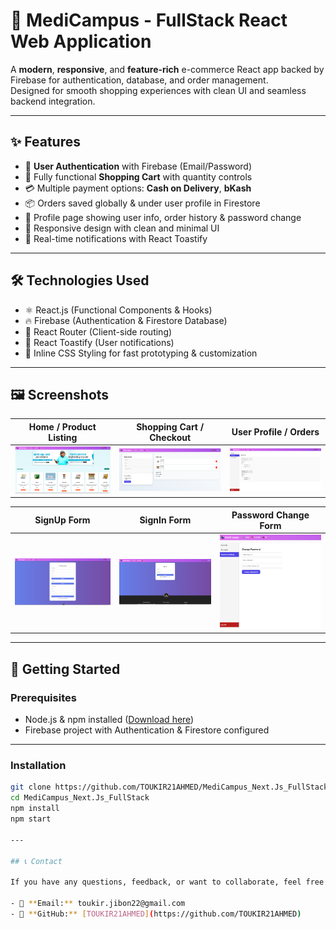# 🚀 MediCampus - FullStack React Web Application

A **modern**, **responsive**, and **feature-rich** e-commerce React app backed by Firebase for authentication, database, and order management.  
Designed for smooth shopping experiences with clean UI and seamless backend integration.

---

## ✨ Features

- 🔐 **User Authentication** with Firebase (Email/Password)
- 🛒 Fully functional **Shopping Cart** with quantity controls
- 💳 Multiple payment options: **Cash on Delivery**, **bKash**
- 📦 Orders saved globally & under user profile in Firestore
- 👤 Profile page showing user info, order history & password change
- 📱 Responsive design with clean and minimal UI
- 🔔 Real-time notifications with React Toastify

---

## 🛠️ Technologies Used

- ⚛️ React.js (Functional Components & Hooks)
- 🔥 Firebase (Authentication & Firestore Database)
- 🔄 React Router (Client-side routing)
- 🎉 React Toastify (User notifications)
- 🎨 Inline CSS Styling for fast prototyping & customization

---

## 🖼️ Screenshots

| Home / Product Listing | Shopping Cart / Checkout | User Profile / Orders |
|:---------------------:|:-----------------------:|:--------------------:|
| ![Home Screen](./screenshots/home.png) | ![Cart Screen](./screenshots/cart.png) | ![Profile Screen](./screenshots/profile.png) |

| SignUp Form | SignIn Form | Password Change Form |
|:-----------:|:-----------:|:--------------------:|
| ![Signup](./screenshots/signup.png) | ![Signin](./screenshots/signin.png) | ![Password Change](./screenshots/password-change.png) |

---

## 🚀 Getting Started

### Prerequisites

- Node.js & npm installed ([Download here](https://nodejs.org/))
- Firebase project with Authentication & Firestore configured

---

### Installation

```bash
git clone https://github.com/TOUKIR21AHMED/MediCampus_Next.Js_FullStack.git
cd MediCampus_Next.Js_FullStack
npm install
npm start

---

## 📞 Contact

If you have any questions, feedback, or want to collaborate, feel free to reach out!

- 📧 **Email:** toukir.jibon22@gmail.com
- 🐙 **GitHub:** [TOUKIR21AHMED](https://github.com/TOUKIR21AHMED)
